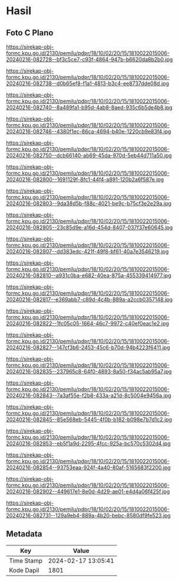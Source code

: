 # Hasil

## Foto C Plano

https://sirekap-obj-formc.kpu.go.id/2130/pemilu/pdpr/18/10/02/20/15/1810022015006-20240216-082728--bf3c5ce7-c93f-4864-947b-b6620da8b2b0.jpg

https://sirekap-obj-formc.kpu.go.id/2130/pemilu/pdpr/18/10/02/20/15/1810022015006-20240216-082738--d0b65ef8-f1a1-4813-b3c4-ee8737dde08d.jpg

https://sirekap-obj-formc.kpu.go.id/2130/pemilu/pdpr/18/10/02/20/15/1810022015006-20240216-082740--8a489fa1-b95d-4ab8-8aed-935c6b5de4b8.jpg

https://sirekap-obj-formc.kpu.go.id/2130/pemilu/pdpr/18/10/02/20/15/1810022015006-20240216-082746--4380f1ec-86ca-4694-b40e-1220cb9e83f4.jpg

https://sirekap-obj-formc.kpu.go.id/2130/pemilu/pdpr/18/10/02/20/15/1810022015006-20240216-082750--dcb66140-ab69-45da-970d-5eb44d711a50.jpg

https://sirekap-obj-formc.kpu.go.id/2130/pemilu/pdpr/18/10/02/20/15/1810022015006-20240216-082800--1691129f-8fc1-44f4-a891-120b2a6f587e.jpg

https://sirekap-obj-formc.kpu.go.id/2130/pemilu/pdpr/18/10/02/20/15/1810022015006-20240216-082803--9da38d5b-f88c-4021-be9c-b75cf3e2e29a.jpg

https://sirekap-obj-formc.kpu.go.id/2130/pemilu/pdpr/18/10/02/20/15/1810022015006-20240216-082805--23c85d9e-a16d-454d-8407-037f37e60645.jpg

https://sirekap-obj-formc.kpu.go.id/2130/pemilu/pdpr/18/10/02/20/15/1810022015006-20240216-082807--dd383edc-421f-49f8-bf61-40a7e3546219.jpg

https://sirekap-obj-formc.kpu.go.id/2130/pemilu/pdpr/18/10/02/20/15/1810022015006-20240216-082810--a931c0ba-e682-40ea-875a-455339414977.jpg

https://sirekap-obj-formc.kpu.go.id/2130/pemilu/pdpr/18/10/02/20/15/1810022015006-20240216-082817--e369abb7-c89d-4c4b-889a-a2ccb0357148.jpg

https://sirekap-obj-formc.kpu.go.id/2130/pemilu/pdpr/18/10/02/20/15/1810022015006-20240216-082822--1fc05c05-1664-46c7-9972-c40ef0eac1e2.jpg

https://sirekap-obj-formc.kpu.go.id/2130/pemilu/pdpr/18/10/02/20/15/1810022015006-20240216-082827--147cf3b6-2453-45c6-b70d-94b4223f6411.jpg

https://sirekap-obj-formc.kpu.go.id/2130/pemilu/pdpr/18/10/02/20/15/1810022015006-20240216-082835--237965c8-64f0-4893-8a50-f34ac5ab95a7.jpg

https://sirekap-obj-formc.kpu.go.id/2130/pemilu/pdpr/18/10/02/20/15/1810022015006-20240216-082843--7a3af55e-f2b8-433a-a21d-8c5004e9456a.jpg

https://sirekap-obj-formc.kpu.go.id/2130/pemilu/pdpr/18/10/02/20/15/1810022015006-20240216-082845--85e568eb-5445-4f0b-b182-b098e7b7d1c2.jpg

https://sirekap-obj-formc.kpu.go.id/2130/pemilu/pdpr/18/10/02/20/15/1810022015006-20240216-082853--eb5f1a9d-2295-4fcc-925a-bc570c5302d4.jpg

https://sirekap-obj-formc.kpu.go.id/2130/pemilu/pdpr/18/10/02/20/15/1810022015006-20240216-082854--93753eaa-924f-4a40-80af-5165683f2200.jpg

https://sirekap-obj-formc.kpu.go.id/2130/pemilu/pdpr/18/10/02/20/15/1810022015006-20240216-082902--449617e1-8e0d-4d29-ae01-e4d4a06f425f.jpg

https://sirekap-obj-formc.kpu.go.id/2130/pemilu/pdpr/18/10/02/20/15/1810022015006-20240216-082731--129a9eb4-889a-4b20-bebc-8580df9fe523.jpg


## Metadata

| Key        | Value               |
| ---------- | ------------------- |
| Time Stamp | 2024-02-17 13:05:41 |
| Kode Dapil | 1801                |



